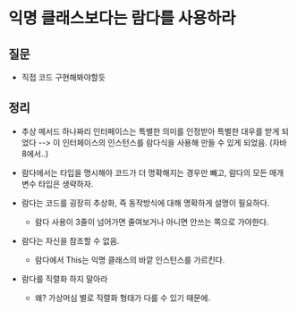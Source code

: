 # 익명 클래스보다는 람다를 사용하라



## 질문

- 직접 코드 구현해봐야할듯

## 정리

- 추상 메서드 하나짜리 인터페이스는 특별한 의미를 인정받아 특별한 대우를 받게 되었다 --> 이 인터페이스의 인스턴스를 람다식을 사용해 만들 수 있게 되었음. (자바 8에서..)

- 람다에서는 타입을 명시해야 코드가 더 명확해지는 경우만 뺴고, 람다의 모든 매개변수 타입은 생략하자.                                                                                                                                                                                                                                                                                                                                                                                                       

- 람다는 코드를 굉장히 추상화, 즉 동작방식에 대해 명확하게 설명이 필요하다.
  - 람다 사용이 3줄이 넘어가면 줄여보거나 아니면 안쓰는 쪽으로 가야한다.
- 람다는 자신을 참조할 수 없음.
  - 람다에서 This는 익명 클래스의 바깥 인스턴스를 가르킨다.
- 람다를 직렬화 하지 말아라
  - 왜? 가상머심 별로 직렬화 형태가 다를 수 있기 때문에.